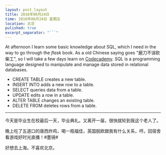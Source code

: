 ```yaml
---
layout: post_layout
title: 2016年06月24日
time: 2016年06月24日 星期五
location: 北京
pulished: true
excerpt_separator: "```"
---
```



At afternoon I learn some basic knowledge about SQL, which I need in the way to go through the *flask* book. As a old Chinese saying goes "磨刀不误砍柴工", so I will take a few days learn on [Codecademy](https://www.codecademy.com/learn).
SQL is a programming language designed to manipulate and manage data stored in relational databases.

* CREATE TABLE creates a new table.
* INSERT INTO adds a new row to a table.
* SELECT queries data from a table.
* UPDATE edits a row in a table.
* ALTER TABLE changes an existing table.
* DELETE FROM deletes rows from a table.


***

今天是毕业生在校最后一天，毕业典礼。又离开一届，很快就轮到我这个老人了。

晚上吃了五道口的唐西炸鸡，喝一瓶福佳，英国脱欧跟我有什么关系，哼。回宿舍看游戏好时光直播！#墨镜#

好想去上海。不喜欢北京。